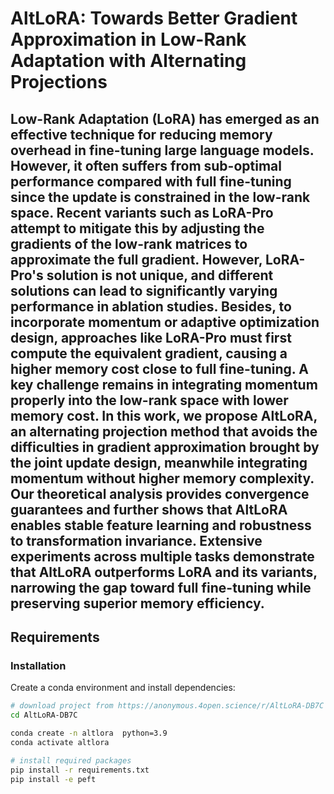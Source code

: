 # AltLoRA: Towards Better Gradient Approximation in Low-Rank Adaptation with Alternating Projections


Low-Rank Adaptation (LoRA) has emerged as an effective technique for reducing memory overhead in fine-tuning large language models. However, it often suffers from sub-optimal performance compared with full fine-tuning since the update is constrained in the low-rank space. Recent variants such as LoRA-Pro attempt to mitigate this by adjusting the gradients of the low-rank matrices to approximate the full gradient. However, LoRA-Pro's solution is not unique, and different solutions can lead to significantly varying performance in ablation studies. Besides, to incorporate momentum or adaptive optimization design, approaches like LoRA-Pro must first compute the equivalent gradient, causing a higher memory cost close to full fine-tuning. A key challenge remains in integrating momentum properly into the low-rank space with lower memory cost. In this work, we propose AltLoRA, an alternating projection method that avoids the difficulties in gradient approximation brought by the joint update design, meanwhile integrating momentum without higher memory complexity. Our theoretical analysis provides convergence guarantees and further shows that AltLoRA enables stable feature learning and robustness to transformation invariance. Extensive experiments across multiple tasks demonstrate that AltLoRA outperforms LoRA and its variants, narrowing the gap toward full fine-tuning while preserving superior memory efficiency.
---

## Requirements

### Installation

Create a conda environment and install dependencies:

```bash
# download project from https://anonymous.4open.science/r/AltLoRA-DB7C
cd AltLoRA-DB7C

conda create -n altlora  python=3.9
conda activate altlora

# install required packages
pip install -r requirements.txt
pip install -e peft


